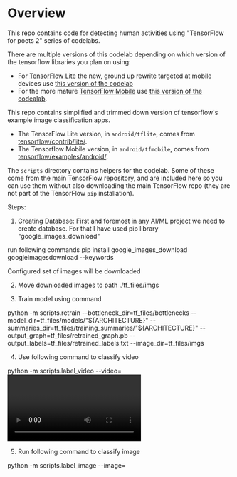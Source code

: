 # Overview

This repo contains code for detecting human activities using  "TensorFlow for poets 2" series of codelabs.

There are multiple versions of this codelab depending on which version 
of the tensorflow libraries you plan on using:

* For [TensorFlow Lite](https://www.tensorflow.org/mobile/tflite/) the new, ground up rewrite targeted at mobile devices
  use [this version of the codelab](https://codelabs.developers.google.com/codelabs/tensorflow-for-poets-2-tflite) 
* For the more mature [TensorFlow Mobile](https://www.tensorflow.org/mobile/mobile_intro) use 
  [this version of the codealab](https://codelabs.developers.google.com/codelabs/tensorflow-for-poets-2).


This repo contains simplified and trimmed down version of tensorflow's example image classification apps.

* The TensorFlow Lite version, in `android/tflite`, comes from [tensorflow/contrib/lite/](https://github.com/tensorflow/tensorflow/tree/master/tensorflow/contrib/lite).
* The Tensorflow Mobile version, in `android/tfmobile`, comes from [tensorflow/examples/android/](https://github.com/tensorflow/tensorflow/tree/master/tensorflow/examples/android).

The `scripts` directory contains helpers for the codelab. Some of these come from the main TensorFlow repository, and are included here so you can use them without also downloading the main TensorFlow repo (they are not part of the TensorFlow `pip` installation).

Steps:

1. Creating Database:
 First and foremost in any AI/ML project we need to create database. For that I have used pip library "google_images_download"
 
 run following commands
	pip install google_images_download
	googleimagesdownload --keywords <Keywords>

 Configured set of images will be downloaded
 
2. Move downloaded images to path ./tf_files/imgs
 
3. Train model using command
 
 python -m scripts.retrain --bottleneck_dir=tf_files/bottlenecks --model_dir=tf_files/models/"${ARCHITECTURE}" --summaries_dir=tf_files/training_summaries/"${ARCHITECTURE}" --output_graph=tf_files/retrained_graph.pb --output_labels=tf_files/retrained_labels.txt --image_dir=tf_files/imgs
 
4. Use following command to classify video 
 
 python -m scripts.label_video --video=<Video path>
 
5. Run following command to classify image
 
 python -m scripts.label_image --image=<Image path>
 